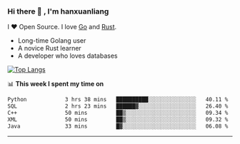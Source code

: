 ### Hi there 👋 , I'm hanxuanliang

<!--
**hanxuanliang/hanxuanliang** is a ✨ _special_ ✨ repository because its `README.md` (this file) appears on your GitHub profile.

Here are some ideas to get you started:

- 🔭 I’m currently working on ...
- 🌱 I’m currently learning ...
- 👯 I’m looking to collaborate on ...
- 🤔 I’m looking for help with ...
- 💬 Ask me about ...
- 📫 How to reach me: ...
- 😄 Pronouns: ...
- ⚡ Fun fact: ...
-->
I ❤ Open Source. I love [Go](https://golang.org) and [Rust](https://www.rust-lang.org/zh-CN/).

* Long-time Golang user
* A novice Rust learner
* A developer who loves databases

[![Top Langs](https://github-readme-stats.vercel.app/api?username=hanxuanliang&show_icons=true&count_private=true&line_height=40)](https://github.com/anuraghazra/github-readme-stats)

📊 **This week I spent my time on**
<!--START_SECTION:waka-->

```txt
Python            3 hrs 38 mins   ██████████░░░░░░░░░░░░░░░   40.11 %
SQL               2 hrs 23 mins   ██████▓░░░░░░░░░░░░░░░░░░   26.40 %
C++               50 mins         ██▒░░░░░░░░░░░░░░░░░░░░░░   09.34 %
XML               50 mins         ██▒░░░░░░░░░░░░░░░░░░░░░░   09.32 %
Java              33 mins         █▓░░░░░░░░░░░░░░░░░░░░░░░   06.08 %
```

<!--END_SECTION:waka-->

***
